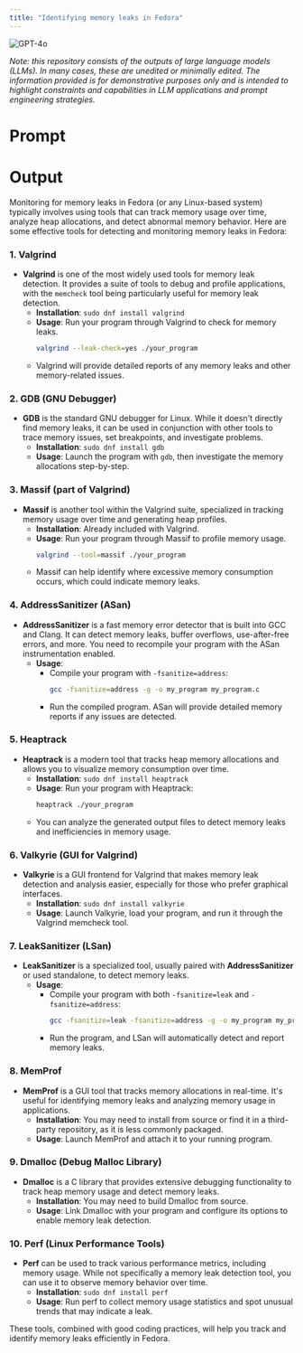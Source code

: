 ```yaml
---
title: "Identifying memory leaks in Fedora"
---
```

![GPT-4o](https://img.shields.io/badge/GPT--4o-3333FF?style=for-the-badge&logo=openai&logoColor=white)



*Note: this repository consists of the outputs of large language models (LLMs). In many cases, these are unedited or minimally edited. The information provided is for demonstrative purposes only and is intended to highlight constraints and capabilities in LLM applications and prompt engineering strategies.*


# Prompt


# Output

Monitoring for memory leaks in Fedora (or any Linux-based system) typically involves using tools that can track memory usage over time, analyze heap allocations, and detect abnormal memory behavior. Here are some effective tools for detecting and monitoring memory leaks in Fedora:

### 1. **Valgrind**
   - **Valgrind** is one of the most widely used tools for memory leak detection. It provides a suite of tools to debug and profile applications, with the `memcheck` tool being particularly useful for memory leak detection.
     - **Installation**: `sudo dnf install valgrind`
     - **Usage**: Run your program through Valgrind to check for memory leaks.
       ```bash
       valgrind --leak-check=yes ./your_program
       ```
     - Valgrind will provide detailed reports of any memory leaks and other memory-related issues.

### 2. **GDB (GNU Debugger)**
   - **GDB** is the standard GNU debugger for Linux. While it doesn't directly find memory leaks, it can be used in conjunction with other tools to trace memory issues, set breakpoints, and investigate problems.
     - **Installation**: `sudo dnf install gdb`
     - **Usage**: Launch the program with `gdb`, then investigate the memory allocations step-by-step.

### 3. **Massif (part of Valgrind)**
   - **Massif** is another tool within the Valgrind suite, specialized in tracking memory usage over time and generating heap profiles.
     - **Installation**: Already included with Valgrind.
     - **Usage**: Run your program through Massif to profile memory usage.
       ```bash
       valgrind --tool=massif ./your_program
       ```
     - Massif can help identify where excessive memory consumption occurs, which could indicate memory leaks.

### 4. **AddressSanitizer (ASan)**
   - **AddressSanitizer** is a fast memory error detector that is built into GCC and Clang. It can detect memory leaks, buffer overflows, use-after-free errors, and more. You need to recompile your program with the ASan instrumentation enabled.
     - **Usage**:
       - Compile your program with `-fsanitize=address`:
         ```bash
         gcc -fsanitize=address -g -o my_program my_program.c
         ```
       - Run the compiled program. ASan will provide detailed memory reports if any issues are detected.

### 5. **Heaptrack**
   - **Heaptrack** is a modern tool that tracks heap memory allocations and allows you to visualize memory consumption over time.
     - **Installation**: `sudo dnf install heaptrack`
     - **Usage**: Run your program with Heaptrack:
       ```bash
       heaptrack ./your_program
       ```
     - You can analyze the generated output files to detect memory leaks and inefficiencies in memory usage.
     
### 6. **Valkyrie (GUI for Valgrind)**
   - **Valkyrie** is a GUI frontend for Valgrind that makes memory leak detection and analysis easier, especially for those who prefer graphical interfaces.
     - **Installation**: `sudo dnf install valkyrie`
     - **Usage**: Launch Valkyrie, load your program, and run it through the Valgrind memcheck tool.

### 7. **LeakSanitizer (LSan)**
   - **LeakSanitizer** is a specialized tool, usually paired with **AddressSanitizer** or used standalone, to detect memory leaks.
     - **Usage**:
       - Compile your program with both `-fsanitize=leak` and `-fsanitize=address`:
         ```bash
         gcc -fsanitize=leak -fsanitize=address -g -o my_program my_program.c
         ```
       - Run the program, and LSan will automatically detect and report memory leaks.

### 8. **MemProf**
   - **MemProf** is a GUI tool that tracks memory allocations in real-time. It's useful for identifying memory leaks and analyzing memory usage in applications.
     - **Installation**: You may need to install from source or find it in a third-party repository, as it is less commonly packaged.
     - **Usage**: Launch MemProf and attach it to your running program.

### 9. **Dmalloc (Debug Malloc Library)**
   - **Dmalloc** is a C library that provides extensive debugging functionality to track heap memory usage and detect memory leaks.
     - **Installation**: You may need to build Dmalloc from source.
     - **Usage**: Link Dmalloc with your program and configure its options to enable memory leak detection.

### 10. **Perf (Linux Performance Tools)**
   - **Perf** can be used to track various performance metrics, including memory usage. While not specifically a memory leak detection tool, you can use it to observe memory behavior over time.
     - **Installation**: `sudo dnf install perf`
     - **Usage**: Run perf to collect memory usage statistics and spot unusual trends that may indicate a leak.

These tools, combined with good coding practices, will help you track and identify memory leaks efficiently in Fedora.